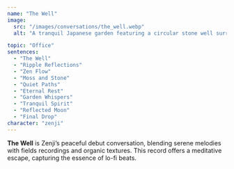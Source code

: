 ```yaml
---
name: "The Well"
image:
  src: "/images/conversations/the_well.webp"
  alt: "A tranquil Japanese garden featuring a circular stone well surrounded by moss with soft ripples in the water reflecting warm sunlight, creating a calm and meditative atmosphere."

topic: "Office"
sentences:
  - "The Well"
  - "Ripple Reflections"
  - "Zen Flow"
  - "Moss and Stone"
  - "Quiet Paths"
  - "Eternal Rest"
  - "Garden Whispers"
  - "Tranquil Spirit"
  - "Reflected Moon"
  - "Final Drop"
character: "zenji"
---
```


**The Well** is Zenji’s peaceful debut conversation, blending serene melodies with fields recordings and organic textures. This record offers a meditative escape, capturing the essence of lo-fi beats.
